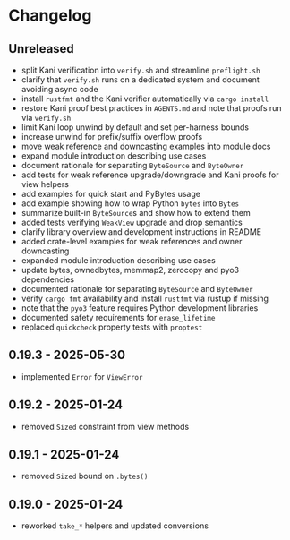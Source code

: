 # Changelog

## Unreleased
- split Kani verification into `verify.sh` and streamline `preflight.sh`
- clarify that `verify.sh` runs on a dedicated system and document avoiding async code
- install `rustfmt` and the Kani verifier automatically via `cargo install`
- restore Kani proof best practices in `AGENTS.md` and note that proofs run via `verify.sh`
- limit Kani loop unwind by default and set per-harness bounds
- increase unwind for prefix/suffix overflow proofs
- move weak reference and downcasting examples into module docs
- expand module introduction describing use cases
- document rationale for separating `ByteSource` and `ByteOwner`
- add tests for weak reference upgrade/downgrade and Kani proofs for view helpers
- add examples for quick start and PyBytes usage
- add example showing how to wrap Python `bytes` into `Bytes`
- summarize built-in `ByteSource`s and show how to extend them
- added tests verifying `WeakView` upgrade and drop semantics
- clarify library overview and development instructions in README
- added crate-level examples for weak references and owner downcasting
- expanded module introduction describing use cases
- update bytes, ownedbytes, memmap2, zerocopy and pyo3 dependencies
- documented rationale for separating `ByteSource` and `ByteOwner`
- verify `cargo fmt` availability and install `rustfmt` via rustup if missing
- note that the `pyo3` feature requires Python development libraries
- documented safety requirements for `erase_lifetime`
- replaced `quickcheck` property tests with `proptest`

## 0.19.3 - 2025-05-30
- implemented `Error` for `ViewError`

## 0.19.2 - 2025-01-24
- removed `Sized` constraint from view methods

## 0.19.1 - 2025-01-24
- removed `Sized` bound on `.bytes()`

## 0.19.0 - 2025-01-24
- reworked `take_*` helpers and updated conversions

